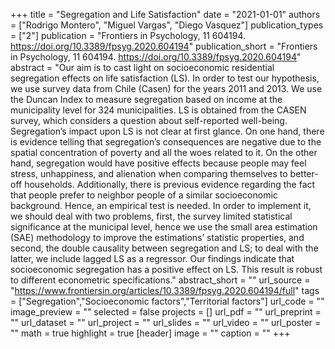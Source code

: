 +++
title = "Segregation and Life Satisfaction"
date = "2021-01-01"
authors = ["Rodrigo Montero", "Miguel Vargas", "Diego Vasquez"]
publication_types = ["2"]
publication = "Frontiers in Psychology, 11 604194. https://doi.org/10.3389/fpsyg.2020.604194"
publication_short = "Frontiers in Psychology, 11 604194. https://doi.org/10.3389/fpsyg.2020.604194"
abstract = "Our aim is to cast light on socioeconomic residential segregation effects on life satisfaction (LS). In order to test our hypothesis, we use survey data from Chile (Casen) for the years 2011 and 2013. We use the Duncan Index to measure segregation based on income at the municipality level for 324 municipalities. LS is obtained from the CASEN survey, which considers a question about self-reported well-being. Segregation’s impact upon LS is not clear at first glance. On one hand, there is evidence telling that segregation’s consequences are negative due to the spatial concentration of poverty and all the woes related to it. On the other hand, segregation would have positive effects because people may feel stress, unhappiness, and alienation when comparing themselves to better-off households. Additionally, there is previous evidence regarding the fact that people prefer to neighbor people of a similar socioeconomic background. Hence, an empirical test is needed. In order to implement it, we should deal with two problems, first, the survey limited statistical significance at the municipal level, hence we use the small area estimation (SAE) methodology to improve the estimations’ statistic properties, and second, the double causality between segregation and LS; to deal with the latter, we include lagged LS as a regressor. Our findings indicate that socioeconomic segregation has a positive effect on LS. This result is robust to different econometric specifications."
abstract_short = ""
url_source = "https://www.frontiersin.org/articles/10.3389/fpsyg.2020.604194/full"
tags = ["Segregation","Socioeconomic factors","Territorial factors"]
url_code = ""
image_preview = ""
selected = false
projects = []
url_pdf = ""
url_preprint = ""
url_dataset = ""
url_project = ""
url_slides = ""
url_video = ""
url_poster = ""
math = true
highlight = true
[header]
image = ""
caption = ""
+++
